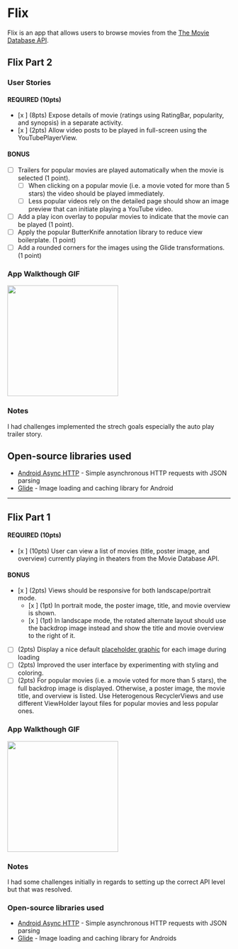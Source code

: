 
# Flix
Flix is an app that allows users to browse movies from the [The Movie Database API](http://docs.themoviedb.apiary.io/#).
## Flix Part 2

### User Stories

#### REQUIRED (10pts)

- [x ] (8pts) Expose details of movie (ratings using RatingBar, popularity, and synopsis) in a separate activity.
- [x ] (2pts) Allow video posts to be played in full-screen using the YouTubePlayerView.

#### BONUS

- [ ] Trailers for popular movies are played automatically when the movie is selected (1 point).
  - [ ] When clicking on a popular movie (i.e. a movie voted for more than 5 stars) the video should be played immediately.
  - [ ] Less popular videos rely on the detailed page should show an image preview that can initiate playing a YouTube video.
- [ ] Add a play icon overlay to popular movies to indicate that the movie can be played (1 point).
- [ ] Apply the popular ButterKnife annotation library to reduce view boilerplate. (1 point)
- [ ] Add a rounded corners for the images using the Glide transformations. (1 point)

### App Walkthough GIF


<img src="flix walkthrough2.gif" width=250><br>

### Notes

I had challenges implemented the strech goals especially the auto play trailer story.

## Open-source libraries used
- [Android Async HTTP](https://github.com/codepath/CPAsyncHttpClient) - Simple asynchronous HTTP requests with JSON parsing
- [Glide](https://github.com/bumptech/glide) - Image loading and caching library for Android


---

## Flix Part 1


#### REQUIRED (10pts)
- [x ] (10pts) User can view a list of movies (title, poster image, and overview) currently playing in theaters from the Movie Database API.

#### BONUS
- [x ] (2pts) Views should be responsive for both landscape/portrait mode.
   - [x ] (1pt) In portrait mode, the poster image, title, and movie overview is shown.
   - [x ] (1pt) In landscape mode, the rotated alternate layout should use the backdrop image instead and show the title and movie overview to the right of it.

- [ ] (2pts) Display a nice default [placeholder graphic](https://guides.codepath.org/android/Displaying-Images-with-the-Glide-Library#advanced-usage) for each image during loading
- [ ] (2pts) Improved the user interface by experimenting with styling and coloring.
- [ ] (2pts) For popular movies (i.e. a movie voted for more than 5 stars), the full backdrop image is displayed. Otherwise, a poster image, the movie title, and overview is listed. Use Heterogenous RecyclerViews and use different ViewHolder layout files for popular movies and less popular ones.

### App Walkthough GIF


<img src="flix walkthrough.gif" width=250><br>

### Notes
I had some challenges initially in regards to setting up the correct API level but that was resolved.

### Open-source libraries used

- [Android Async HTTP](https://github.com/codepath/CPAsyncHttpClient) - Simple asynchronous HTTP requests with JSON parsing
- [Glide](https://github.com/bumptech/glide) - Image loading and caching library for Androids
